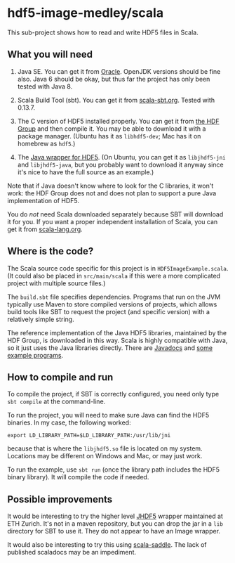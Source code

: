 # hdf5-image-medley/scala

This sub-project shows how to read and write HDF5 files in Scala.

## What you will need

1. Java SE.  You can get it from [Oracle](http://www.oracle.com/technetwork/java/javase/downloads/index-jsp-138363.html).
OpenJDK versions should be fine also.  Java 6 should be okay, but thus far the project has only been tested with Java 8.

2. Scala Build Tool (sbt).  You can get it from [scala-sbt.org](http://www.scala-sbt.org/download.html).  Tested with 0.13.7.

3. The C version of HDF5 installed properly.  You can get it from [the HDF Group](https://www.hdfgroup.org/HDF5/release/obtain5.html)
and then compile it.  You may be able to download it with a package manager.
(Ubuntu has it as `libhdf5-dev`; Mac has it on homebrew as `hdf5`.)

4. The [Java wrapper for HDF5](https://www.hdfgroup.org/products/java/release/downloadsrc.html).
(On Ubuntu, you can get it as `libjhdf5-jni` and `libjhdf5-java`, but you probably want to download it anyway
since it's nice to have the full source as an example.)

Note that if Java doesn't know where to look for the C libraries, it won't work:
the HDF Group does not and does not plan to support a pure Java
implementation of HDF5.

You do _not_ need Scala downloaded separately because SBT will download it for you.  If you want a proper independent installation of Scala,
you can get it from [scala-lang.org](http://scala-lang.org/download/).

## Where is the code?

The Scala source code specific for this project is in `HDF5ImageExample.scala`.  (It could also be placed
in `src/main/scala` if this were a more complicated project with multiple source files.)

The `build.sbt` file specifies dependencies.  Programs that run on the JVM typically use Maven
to store compiled versions of projects, which allows build tools like SBT to request the
project (and specific version) with a relatively simple string.

The reference implementation of the Java HDF5 libraries, maintained by the HDF Group,
is downloaded in this way.  Scala is highly compatible with Java, so it just uses
the Java libraries directly.  There are [Javadocs](https://www.hdfgroup.org/products/java/hdf-java-html/javadocs/)
and [some example programs](https://www.hdfgroup.org/HDF5/examples/api18-java.html).


## How to compile and run

To compile the project, if SBT is correctly configured, you need only type `sbt compile` at the command-line.

To run the project, you will need to make sure Java can find the HDF5 binaries.  In my case, the following worked:

```
export LD_LIBRARY_PATH=$LD_LIBRARY_PATH:/usr/lib/jni
```

because that is where the `libjhdf5.so` file is located on my system.  Locations may be different on Windows and Mac, or may just work.

To run the example, use `sbt run` (once the library path includes the HDF5 binary library).  It will compile the code if needed.


## Possible improvements

It would be interesting to try the higher level [JHDF5](https://wiki-bsse.ethz.ch/display/JHDF5/Documentation+page)
wrapper maintained at ETH Zurich.  It's not in a maven repository, but you can drop the jar in a `lib` directory for
SBT to use it.  They do not appear to have an Image wrapper.

It would also be interesting to try this using [scala-saddle](https://saddle.github.io/).
The lack of published scaladocs may be an impediment.